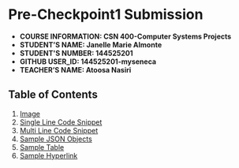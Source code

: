 # Pre-Checkpoint1 Submission

- **COURSE INFORMATION: CSN 400-Computer Systems Projects**
- **STUDENT’S NAME: Janelle Marie Almonte**
- **STUDENT'S NUMBER: 144525201**
- **GITHUB USER_ID: 144525201-myseneca** 
- **TEACHER’S NAME: Atoosa Nasiri**

## Table of Contents
1. [Image](#image)
2. [Single Line Code Snippet](#singlelinecodesnippet)
3. [Multi Line Code Snippet](#multilinecodesnippet)
4. [Sample JSON Objects](#samplejsonobjects)
5. [Sample Table](#sampletable)
6. [Sample Hyperlink](#samplehyperlink)
